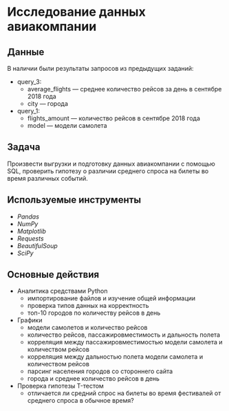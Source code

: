 # Исследование данных авиакомпании

## Данные

В наличии были результаты запросов из предыдущих заданий:
- query_3:
    - average_flights — среднее количество рейсов за день в сентябре 2018 года
    - city — города
- query_1:
    - flights_amount — количество рейсов в сентябре 2018 года
    - model — модели самолета

## Задача

Произвести выгрузки и подготовку данных авиакомпании с помощью SQL, проверить гипотезу о различии среднего спроса на билеты во время различных событий.

## Используемые инструменты
- *Pandas*
- *NumPy*
- *Matplotlib*
- *Requests*
- *BeautifulSoup*
- *SciPy*

## Основные действия
- Аналитика средствами Python
    - импортирование файлов и изучение общей информации
    - проверка типов данных на корректность
    - топ-10 городов по количеству рейсов в день
- Графики
    - модели самолетов и количество рейсов
    - количество рейсов, пассажировместимость и дальность полета
    - корреляция между пассажировместимостью модели самолета и количеством рейсов
    - корреляция между дальностью полета модели самолета и количеством рейсов
    - парсинг населения городов со стороннего сайта
    - города и среднее количество рейсов в день
- Проверка гипотезы T-тестом
    - отличается ли средний спрос на билеты во время фестивалей от среднего спроса в обычное время?